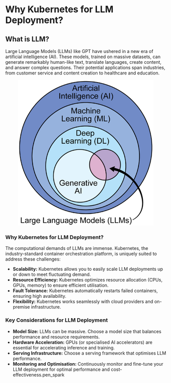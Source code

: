 # Why Kubernetes for LLM Deployment?

## What is LLM?

Large Language Models (LLMs) like GPT have ushered in a new era of artificial intelligence (AI). These models, trained on massive datasets, can generate remarkably human-like text, translate languages, create content, and answer complex questions. Their potential applications span industries, from customer service and content creation to healthcare and education.

<figure><img src=".gitbook/assets/image (18).png" alt=""><figcaption></figcaption></figure>

### **Why Kubernetes for LLM Deployment?**

The computational demands of LLMs are immense. Kubernetes, the industry-standard container orchestration platform, is uniquely suited to address these challenges:

* **Scalability:** Kubernetes allows you to easily scale LLM deployments up or down to meet fluctuating demand.
* **Resource Efficiency:** Kubernetes optimizes resource allocation (CPUs, GPUs, memory) to ensure efficient utilisation.
* **Fault Tolerance:** Kubernetes automatically restarts failed containers, ensuring high availability.
* **Flexibility:** Kubernetes works seamlessly with cloud providers and on-premise infrastructure.

### **Key Considerations for LLM Deployment**

* **Model Size:** LLMs can be massive. Choose a model size that balances performance and resource requirements.
* **Hardware Acceleration:** GPUs (or specialised AI accelerators) are essential for accelerating inference and training.
* **Serving Infrastructure:** Choose a serving framework that optimises LLM performance.
* **Monitoring and Optimisation:** Continuously monitor and fine-tune your LLM deployment for optimal performance and cost-effectiveness.pen\_spark

##
